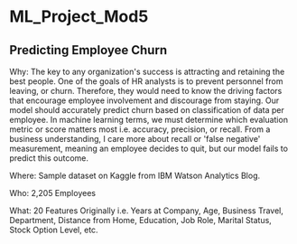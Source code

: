 # ML_Project_Mod5
## Predicting Employee Churn 

Why: The key to any organization's success is attracting and retaining the best people. One of the goals of HR analysts is to prevent personnel from leaving, or churn. Therefore, they would need to know the driving factors that encourage employee involvement and discourage from staying. Our model should accurately predict churn based on classification of data per employee.
In machine learning terms, we must determine which evaluation metric or score matters most i.e. accuracy, precision, or recall. 
From a business understanding, I care more about recall or 'false negative' measurement, meaning an employee decides to quit, but our model fails to predict this outcome. 

Where: Sample dataset on Kaggle from IBM Watson Analytics Blog.

Who: 2,205 Employees

What: 20 Features Originally i.e. Years at Company, Age, Business Travel, Department, Distance from Home, Education, Job Role, Marital Status, Stock Option Level, etc. 
